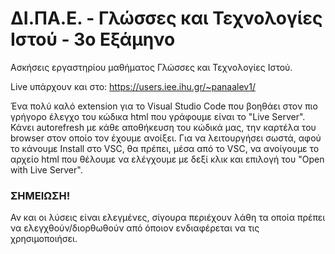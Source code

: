 # ΔΙ.ΠΑ.Ε. - Γλώσσες και Τεχνολογίες Ιστού - 3ο Εξάμηνο
Ασκήσεις εργαστηρίου μαθήματος Γλώσσες και Τεχνολογίες Ιστού.

Live υπάρχουν και στο: https://users.iee.ihu.gr/~panaalev1/

Ένα πολύ καλό extension για το Visual Studio Code που βοηθάει στον πιο γρήγορο έλεγχο του κώδικα html που γράφουμε είναι το "Live Server". 
Κάνει autorefresh με κάθε αποθήκευση του κώδικά μας, την καρτέλα του browser στον οποίο τον έχουμε ανοίξει.
Για να λειτουργήσει σωστά, αφού το κάνουμε Install στο VSC, θα πρέπει, μέσα από το VSC, να ανοίγουμε το αρχείο html που θέλουμε να ελέγχουμε με δεξί κλικ και επιλογή του "Open with Live Server".

### ΣΗΜΕΙΩΣΗ! 
Αν και οι λύσεις είναι ελεγμένες, σίγουρα περιέχουν λάθη τα οποία πρέπει να ελεγχθούν/διορθωθούν από όποιον ενδιαφέρεται να τις χρησιμοποιήσει.
